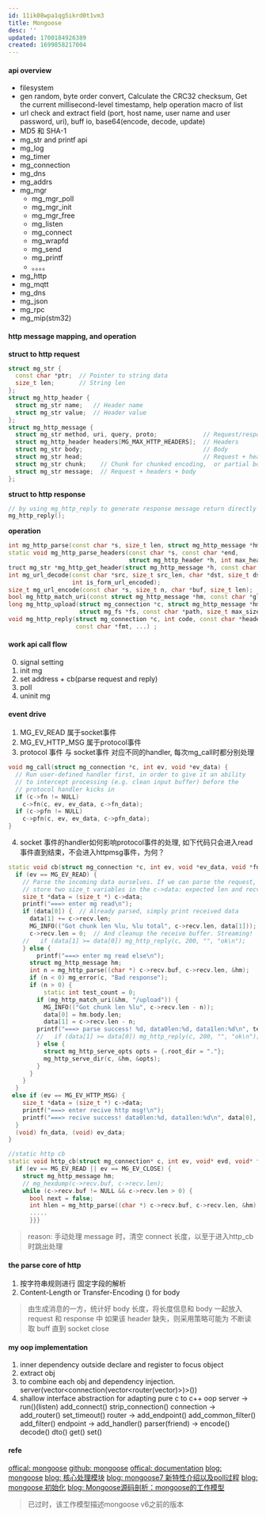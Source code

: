 ```yaml
---
id: 11ik08wpa1qg5ikrd0t1vm3
title: Mongoose
desc: ''
updated: 1700184926389
created: 1699858217004
---
```

#### api overview
- filesystem
- gen random, byte order convert, Calculate the CRC32 checksum, Get the current millisecond-level timestamp, help operation macro of list 
- url check and extract field (port, host name, user name and user password, uri), buff io, base64(encode, decode, update)
- MD5 和 SHA-1 
- mg_str and printf api 
- mg_log
- mg_timer
- mg_connection
- mg_dns
- mg_addrs
- mg_mgr
  - mg_mgr_poll
  - mg_mgr_init
  - mg_mgr_free
  - mg_listen
  - mg_connect
  - mg_wrapfd
  - mg_send
  - mg_printf
  - 。。。。
- mg_http
- mg_mqtt
- mg_dns
- mg_json
- mg_rpc
- mg_mip(stm32)

#### http message mapping, and operation
**struct to http request**
```c++
struct mg_str {
  const char *ptr;  // Pointer to string data
  size_t len;       // String len
};
struct mg_http_header {
  struct mg_str name;   // Header name
  struct mg_str value;  // Header value
};
struct mg_http_message {
  struct mg_str method, uri, query, proto;             // Request/response line
  struct mg_http_header headers[MG_MAX_HTTP_HEADERS];  // Headers
  struct mg_str body;                                  // Body
  struct mg_str head;                                  // Request + headers
  struct mg_str chunk;    // Chunk for chunked encoding,  or partial body
  struct mg_str message;  // Request + headers + body
};

```
**struct to http response**
```c++
// by using mg_http_reply to generate response message return directly
mg_http_reply();
```
**operation** 
```c++
int mg_http_parse(const char *s, size_t len, struct mg_http_message *hm) ;
static void mg_http_parse_headers(const char *s, const char *end,
                                  struct mg_http_header *h, int max_headers);
truct mg_str *mg_http_get_header(struct mg_http_message *h, const char *name);
int mg_url_decode(const char *src, size_t src_len, char *dst, size_t dst_len,
                  int is_form_url_encoded);
size_t mg_url_encode(const char *s, size_t n, char *buf, size_t len);
bool mg_http_match_uri(const struct mg_http_message *hm, const char *glob);                  
long mg_http_upload(struct mg_connection *c, struct mg_http_message *hm,
                    struct mg_fs *fs, const char *path, size_t max_size);
void mg_http_reply(struct mg_connection *c, int code, const char *headers,
                   const char *fmt, ...) ;
```
#### work api call flow
0. signal setting
1. init mg
2. set address + cb(parse request and reply)
3. poll
4. uninit mg

#### event drive
1. MG_EV_READ 属于socket事件
2. MG_EV_HTTP_MSG 属于protocol事件
3. protocol 事件 与 socket事件 对应不同的handler, 每次mg_call时都分别处理
```c++
void mg_call(struct mg_connection *c, int ev, void *ev_data) {
  // Run user-defined handler first, in order to give it an ability
  // to intercept processing (e.g. clean input buffer) before the
  // protocol handler kicks in
  if (c->fn != NULL) 
    c->fn(c, ev, ev_data, c->fn_data);
  if (c->pfn != NULL) 
    c->pfn(c, ev, ev_data, c->pfn_data);
}
```
4. socket 事件的handler如何影响protocol事件的处理, 如下代码只会进入read事件直到结束，不会进入httpmsg事件，为何？
```c++
static void cb(struct mg_connection *c, int ev, void *ev_data, void *fn_data) {
  if (ev == MG_EV_READ) {
    // Parse the incoming data ourselves. If we can parse the request,
    // store two size_t variables in the c->data: expected len and recv len.
    size_t *data = (size_t *) c->data;
    printf("===> enter mg read\n");
    if (data[0]) {  // Already parsed, simply print received data
      data[1] += c->recv.len;
      MG_INFO(("Got chunk len %lu, %lu total", c->recv.len, data[1]));
      c->recv.len = 0;  // And cleanup the receive buffer. Streaming!
    //   if (data[1] >= data[0]) mg_http_reply(c, 200, "", "ok\n");
    } else {
        printf("===> enter mg read else\n");
      struct mg_http_message hm;
      int n = mg_http_parse((char *) c->recv.buf, c->recv.len, &hm);
      if (n < 0) mg_error(c, "Bad response");
      if (n > 0) {
          static int test_count = 0;
        if (mg_http_match_uri(&hm, "/upload")) {
          MG_INFO(("Got chunk len %lu", c->recv.len - n));
          data[0] = hm.body.len;
          data[1] = c->recv.len - n;
        printf("===> parse success! %d, data0len:%d, data1len:%d\n", test_count++, data[0], data[1]);
        //   if (data[1] >= data[0]) mg_http_reply(c, 200, "", "ok\n");
        } else {
          struct mg_http_serve_opts opts = {.root_dir = "."};
          mg_http_serve_dir(c, &hm, &opts);
        }
      }
    }
  }
 else if (ev == MG_EV_HTTP_MSG) {
    size_t *data = (size_t *) c->data;
    printf("===> enter recive http msg!\n");
    printf("===> recive success! data0len:%d, data1len:%d\n", data[0], data[1]);
  }
  (void) fn_data, (void) ev_data;
}
```
```c++
//static http cb 
static void http_cb(struct mg_connection* c, int ev, void* evd, void* fnd) {
  if (ev == MG_EV_READ || ev == MG_EV_CLOSE) {
    struct mg_http_message hm;
    // mg_hexdump(c->recv.buf, c->recv.len);
    while (c->recv.buf != NULL && c->recv.len > 0) {
      bool next = false;
      int hlen = mg_http_parse((char *) c->recv.buf, c->recv.len, &hm);
      .....
      }}}
```
> reason: 手动处理 message 时，清空 connect 长度，以至于进入http_cb时跳出处理


#### the parse core of http
1. 按字符串规则进行 固定字段的解析
2. Content-Length or Transfer-Encoding () for body
> 由生成消息的一方，统计好 body 长度，将长度信息和 body 一起放入 request 和 response 中
如果该 header 缺失，则采用策略可能为 不断读取 buff 直到 socket close

#### my oop implementation
1. inner dependency outside declare and register to focus object
1. extract obj
2. to combine each obj and dependency injection. server(vector<connection(vector<router(vector<handler>)>)>())
3. shallow interface abstraction for adapting pure c to c++ oop
server -> run()(listen) add_connect() strip_connection() 
connection -> add_router() set_timeout()
router -> add_endpoint() add_common_filter() add_filter()
endpoint -> add_handler()
parser(friend) -> encode() decode() dto() get() set()


#### refe
[offical: mongoose](https://mongoose.ws/)
[github: mongoose](https://github.com/cesanta/mongoose)
[offical: documentation](https://mongoose.ws/documentation/)
[blog: mongoose](https://www.cnblogs.com/skynet/category/254728.html)
[blog: 核心处理模块](https://www.cnblogs.com/skynet/archive/2010/07/25/1784710.html)
[blog: mongoose7 新特性介绍以及poll过程](https://juejin.cn/post/6946962819908632606)
[blog: mongoose 初始化](https://juejin.cn/post/6905616621562724359)
[blog: Mongoose源码剖析：mongoose的工作模型](https://www.cnblogs.com/skynet/archive/2010/07/24/1784476.html)
> 已过时，该工作模型描述mongoose v6之前的版本
